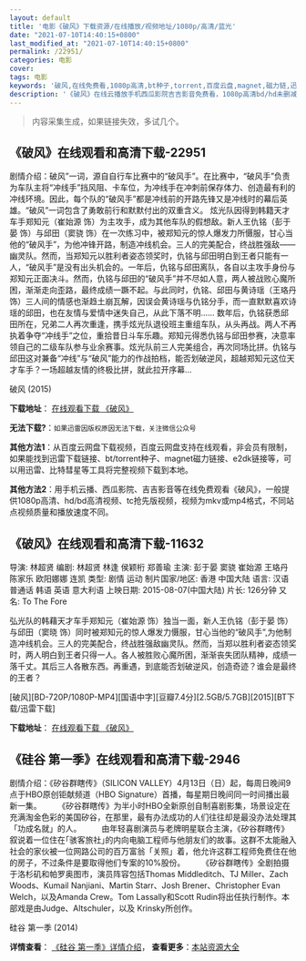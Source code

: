 ```yaml
---
layout: default
title: '电影《破风》下载资源/在线播放/视频地址/1080p/高清/蓝光'
date: "2021-07-10T14:40:15+0800"
last_modified_at: "2021-07-10T14:40:15+0800"
permalink: /22951/
categories: 电影
cover:
tags: 电影
keywords: '破风,在线免费看,1080p高清,bt种子,torrent,百度云盘,magnet,磁力链,迅雷下载资源'
description: '《破风》在线云播放手机西瓜影院吉吉影音免费看，1080p高清bd/hd未删减完整版和tc抢先枪版，mkv/mp4格式，附带bt/torrent种子、magnet/磁力链、百度云盘、网盘资源迅雷下载链接'
---
```


>内容采集生成，如果链接失效，多试几个。


## 《破风》在线观看和高清下载-22951

剧情介绍：破风”一词，源自自行车比赛中的“破风手”。在比赛中，“破风手”负责为车队主将“冲线手”挡风阻、卡车位，为冲线手在冲刺前保存体力、创造最有利的冲线环境。因此，每个队的“破风手”都是冲线前的开路先锋又是冲线时的幕后英雄。“破风”一词包含了勇敢前行和默默付出的双重含义。 炫光队因得到韩籍天才车手郑知元（崔始源 饰）为主攻手，成为其他车队的假想敌。新人王仇铭（彭于晏 饰）与邱田（窦骁 饰）在一次练习中，被郑知元的惊人爆发力所慑服，甘心当他的“破风手”，为他冲锋开路，制造冲线机会。三人的完美配合，终战胜强敌——幽灵队。然而，当郑知元以胜利者姿态领奖时，仇铭与邱田明白到王者只能有一人，“破风手”是没有出头机会的。一年后，仇铭与邱田离队，各自以主攻手身份与郑知元正面决斗。然而，仇铭与邱田的“破风手”并不尽如人意，两人被战败心魔所困，渐渐走向歪路，最终成绩一蹶不起。与此同时，仇铭、邱田与黄诗瑶（王珞丹 饰）三人间的情感也渐趋土崩瓦解，因误会黄诗瑶与仇铭分手，而一直默默喜欢诗瑶的邱田，也在友情与爱情中迷失自己，从此下落不明…… 数年后，仇铭获悉邱田所在，兄弟二人再次重逢，携手炫光队退役班主重组车队，从头再战。两人不再执着争夺“冲线手”之位，重拾昔日斗车乐趣。郑知元得悉仇铭与邱田参赛，决意率领自己的二级车队参与业余赛事。炫光队前三人完美组合，再次同场比拼。仇铭与邱田这对兼备“冲线”与“破风”能力的作战拍档，能否划破逆风，超越郑知元这位天才车手？一场超越友情的终极比拼，就此拉开序幕…


破风 (2015)

**下载地址**： [在线观看下载 《破风》](https://www.btbtdy.me/btdy/dy150.html) 


**无法下载?**：`如果迅雷因版权原因无法下载，关注微信公众号 `

**其他方法1**：从百度云网盘下载视频，百度云网盘支持在线观看，非会员有限制，如果能找到迅雷下载链接、bt/torrent种子、magnet磁力链接、e2dk链接等，可以用迅雷、比特彗星等工具将完整视频下载到本地。

**其他方法2**：用手机云播、西瓜影院、吉吉影音等在线免费观看《破风》，一般提供1080p高清、hd/bd高清视频、tc抢先版视频，视频为mkv或mp4格式，不同站点视频质量和播放速度不同。


## 《破风》在线观看和高清下载-11632

导演: 林超贤 编剧: 林超贤 林逢 侯颖桁 郑善瑜 主演: 彭于晏 窦骁 崔始源 王珞丹 陈家乐 欧阳娜娜 连凯 类型: 剧情 运动 制片国家/地区: 香港 中国大陆 语言: 汉语普通话 韩语 英语 意大利语 上映日期: 2015-08-07(中国大陆) 片长: 126分钟 又名: To The Fore

弘光队的韩藉天才车手郑知元（崔始源 饰）独当一面，新人王仇铭（彭于晏 饰）与邱田（窦晓 饰）同时被郑知元的惊人爆发力慑服，甘心当他的“破风手”,为他制造冲线机会。三人的完美配合，终战胜强敌幽灵队。然而，当郑以胜利者姿态领奖时，两人明白到王者只得一人。各人被胜败心魔所困，渐渐丧失团队精神，成绩一落千丈。其后三人各散东西。再重遇，到底能否划破逆风，创造奇迹？谁会是最终的王者？


[破风][BD-720P/1080P-MP4][国语中字][豆瓣7.4分][2.5GB/5.7GB][2015][BT下载/迅雷下载]

**下载地址**： [在线观看下载 《破风》](https://www.btdx8.com/torrent/to_the_fore_2015.html) 


## 《硅谷 第一季》在线观看和高清下载-2946

剧情介绍：《矽谷群瞎传》（SILICON VALLEY）4月13日（日）起，每周日晚间9点于HBO原创钜献频道（HBO Signature）首播，每星期日晚间同一时间播出最新一集。  　　《矽谷群瞎传》为半小时HBO全新原创自制喜剧影集，场景设定在充满淘金色彩的美国矽谷，在那里，最有办法成功的人们往往却是最没办法处理其「功成名就」的人。  　　由年轻喜剧演员与老牌明星联合主演，《矽谷群瞎传》叙说着一位住在｢骇客旅社｣的内向电脑工程师与他朋友们的故事。这群不太能融入社会的家伙被一位网路公司的百万富翁「关照」着，他允许这群工程师免费住在他的房子，不过条件是要取得他们专案的10%股份。  　　《矽谷群瞎传》全剧拍摄于洛杉矶和帕罗奥图市，演员阵容包括Thomas Middleditch、TJ Miller、Zach Woods、Kumail Nanjiani、Martin Starr、Josh Brener、Christopher Evan Welch，以及Amanda Crew。Tom Lassally和Scott Rudin将出任执行制作。本部戏是由Judge、Altschuler，以及 Krinsky所创作。


硅谷 第一季 (2014)

**详情查看**： [《硅谷 第一季》详情介绍](/movie/2946/)， **查看更多**：[本站资源大全](/movie/t/all/)

